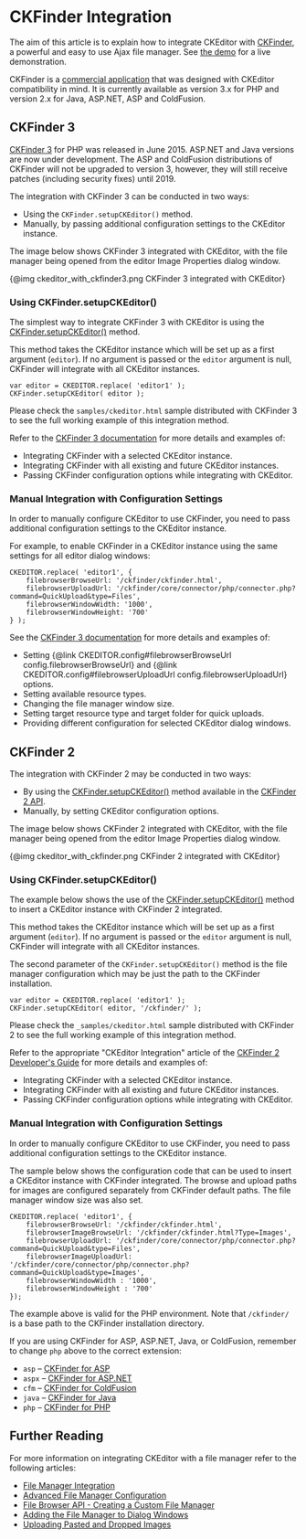 # CKFinder Integration

The aim of this article is to explain how to integrate CKEditor with [CKFinder](http://cksource.com/ckfinder/), a powerful and easy to use Ajax file manager. See [the demo](http://cksource.com/ckfinder/demo#ckeditor) for a live demonstration.

<p class="requirements">
	CKFinder is a <a href="http://cksource.com/ckfinder">commercial application</a> that was designed with CKEditor compatibility in mind. It is currently available as version 3.x for PHP and version 2.x for Java, ASP.NET, ASP and ColdFusion.
</p>

## CKFinder 3

[CKFinder 3](https://cksource.com/ckfinder/demo) for PHP was released in June 2015. ASP.NET and Java versions are now under development. The ASP and ColdFusion distributions of CKFinder will not be upgraded to version 3, however, they will still receive patches (including security fixes) until 2019.

The integration with CKFinder 3 can be conducted in two ways:

* Using the `CKFinder.setupCKEditor()` method.
* Manually, by passing additional configuration settings to the CKEditor instance.

The image below shows CKFinder 3 integrated with CKEditor, with the file manager being opened from the editor Image Properties dialog window.

{@img ckeditor_with_ckfinder3.png CKFinder 3 integrated with CKEditor}

### Using CKFinder.setupCKEditor()

The simplest way to integrate CKFinder 3 with CKEditor is using the [CKFinder.setupCKEditor()](http://docs.cksource.com/ckfinder3/#!/api/CKFinder-method-setupCKEditor) method.

This method takes the CKEditor instance which will be set up as a first argument (`editor`). If no argument is passed or the `editor` argument is null, CKFinder will integrate with all CKEditor instances.

	var editor = CKEDITOR.replace( 'editor1' );
	CKFinder.setupCKEditor( editor );
	
Please check the `samples/ckeditor.html` sample distributed with CKFinder 3 to see the full working example of this integration method.

Refer to the [CKFinder 3 documentation](http://docs.cksource.com/ckfinder3/#!/guide/dev_ckeditor-section-ckfinder.setupckeditor%28%29) for more details and examples of:

* Integrating CKFinder with a selected CKEditor instance.
* Integrating CKFinder with all existing and future CKEditor instances.
* Passing CKFinder configuration options while integrating with CKEditor.

### Manual Integration with Configuration Settings

In order to manually configure CKEditor to use CKFinder, you need to pass additional configuration settings to the CKEditor instance.

For example, to enable CKFinder in a CKEditor instance using the same settings for all editor dialog windows:

	CKEDITOR.replace( 'editor1', {
    	filebrowserBrowseUrl: '/ckfinder/ckfinder.html',
    	filebrowserUploadUrl: '/ckfinder/core/connector/php/connector.php?command=QuickUpload&type=Files',
		filebrowserWindowWidth: '1000',
		filebrowserWindowHeight: '700'
	} );

See the [CKFinder 3 documentation](http://docs.cksource.com/ckfinder3/#!/guide/dev_ckeditor-section-manual-integration) for more details and examples of:

* Setting {@link CKEDITOR.config#filebrowserBrowseUrl config.filebrowserBrowseUrl} and {@link CKEDITOR.config#filebrowserUploadUrl config.filebrowserUploadUrl} options.
* Setting available resource types.
* Changing the file manager window size.
* Setting target resource type and target folder for quick uploads.
* Providing different configuration for selected CKEditor dialog windows.

## CKFinder 2

The integration with CKFinder 2 may be conducted in two ways:

* By using the [CKFinder.setupCKEditor()](http://docs.cksource.com/ckfinder_2.x_api/symbols/CKFinder.html#.setupCKEditor) method available in the [CKFinder 2 API](http://docs.cksource.com/ckfinder_2.x_api/).
* Manually, by setting CKEditor configuration options.

The image below shows CKFinder 2 integrated with CKEditor, with the file manager being opened from the editor Image Properties dialog window.

{@img ckeditor_with_ckfinder.png CKFinder 2 integrated with CKEditor}

### Using CKFinder.setupCKEditor()

The example below shows the use of the [CKFinder.setupCKEditor()](http://docs.cksource.com/ckfinder_2.x_api/symbols/CKFinder.html#.setupCKEditor) method to insert a CKEditor instance with CKFinder 2 integrated.

This method takes the CKEditor instance which will be set up as a first argument (`editor`). If no argument is passed or the `editor` argument is null, CKFinder will integrate with all CKEditor instances.

The second parameter of the `CKFinder.setupCKEditor()` method is the file manager configuration which may be just the path to the CKFinder installation.

	var editor = CKEDITOR.replace( 'editor1' );
	CKFinder.setupCKEditor( editor, '/ckfinder/' );

Please check the `_samples/ckeditor.html` sample distributed with CKFinder 2 to see the full working example of this integration method.

Refer to the appropriate "CKEditor Integration" article of the [CKFinder 2 Developer's Guide](http://docs.cksource.com/CKFinder_2.x/Developers_Guide) for more details and examples of:

* Integrating CKFinder with a selected CKEditor instance.
* Integrating CKFinder with all existing and future CKEditor instances.
* Passing CKFinder configuration options while integrating with CKEditor.

### Manual Integration with Configuration Settings

In order to manually configure CKEditor to use CKFinder, you need to pass additional configuration settings to the CKEditor instance.

The sample below shows the configuration code that can be used to insert a CKEditor instance with CKFinder integrated. The browse and upload paths for images are configured separately from CKFinder default paths. The file manager window size was also set.

	CKEDITOR.replace( 'editor1', {
		filebrowserBrowseUrl: '/ckfinder/ckfinder.html',
		filebrowserImageBrowseUrl: '/ckfinder/ckfinder.html?Type=Images',
		filebrowserUploadUrl: '/ckfinder/core/connector/php/connector.php?command=QuickUpload&type=Files',
		filebrowserImageUploadUrl: '/ckfinder/core/connector/php/connector.php?command=QuickUpload&type=Images',
		filebrowserWindowWidth : '1000',
		filebrowserWindowHeight : '700'
	});

The example above is valid for the PHP environment. Note that `/ckfinder/` is a base path to the CKFinder installation directory.

If you are using CKFinder for ASP, ASP.NET, Java, or ColdFusion, remember to change `php` above to the correct extension:

* `asp` &ndash; [CKFinder for ASP](http://docs.cksource.com/CKFinder_2.x/Developers_Guide/ASP/CKEditor_Integration)
* `aspx` &ndash; [CKFinder for ASP.NET](http://docs.cksource.com/CKFinder_2.x/Developers_Guide/ASP.NET/CKEditor_Integration)
* `cfm` &ndash; [CKFinder for ColdFusion](http://docs.cksource.com/CKFinder_2.x/Developers_Guide/ColdFusion/CKEditor_Integration)
* `java` &ndash; [CKFinder for Java](http://docs.cksource.com/CKFinder_2.x/Developers_Guide/Java/CKEditor_Integration)
* `php` &ndash; [CKFinder for PHP](http://docs.cksource.com/CKFinder_2.x/Developers_Guide/PHP/CKEditor_Integration)

## Further Reading

For more information on integrating CKEditor with a file manager refer to the following articles:

* [File Manager Integration](#!/guide/dev_file_browse_upload)
* [Advanced File Manager Configuration](#!/guide/dev_file_manager_configuration)
* [File Browser API - Creating a Custom File Manager](#!/guide/dev_file_browser_api)
* [Adding the File Manager to Dialog Windows](#!/guide/dev_dialog_add_file_browser)
* [Uploading Pasted and Dropped Images](#!/guide/upload_widget)
